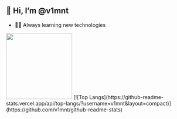 ## 👋 Hi, I’m @v1mnt
- 👨‍💻 Always learning new technologies

<img height="180em" src="https://github-readme-stats.vercel.app/api?username=v1mnt&show_icons=true&theme=radical">
[![Top Langs](https://github-readme-stats.vercel.app/api/top-langs/?username=v1mnt&layout=compact)](https://github.com/v1mnt/github-readme-stats)

